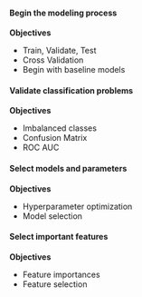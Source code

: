 #### Begin the modeling process
**Objectives**
* Train, Validate, Test
* Cross Validation
* Begin with baseline models

#### Validate classification problems
**Objectives**
* Imbalanced classes
* Confusion Matrix
* ROC AUC

#### Select models and parameters
**Objectives**
* Hyperparameter optimization
* Model selection

#### Select important features
**Objectives**
* Feature importances
* Feature selection

